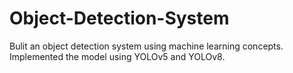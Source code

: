 # Object-Detection-System
Bulit an object detection system using machine learning concepts. Implemented the model using YOLOv5 and YOLOv8.
